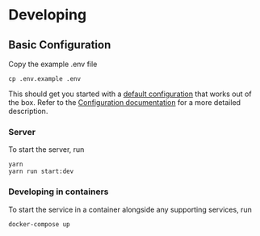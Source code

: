# Developing

## Basic Configuration

Copy the example .env file

```
cp .env.example .env
```

This should get you started with a [default configuration](../.env.example) that works out of the box. Refer to the
[Configuration documentation](./configuration.md) for a more detailed description.


### Server

To start the server, run
```
yarn
yarn run start:dev
```

### Developing in containers

To start the service in a container alongside any supporting services, run

```
docker-compose up
```